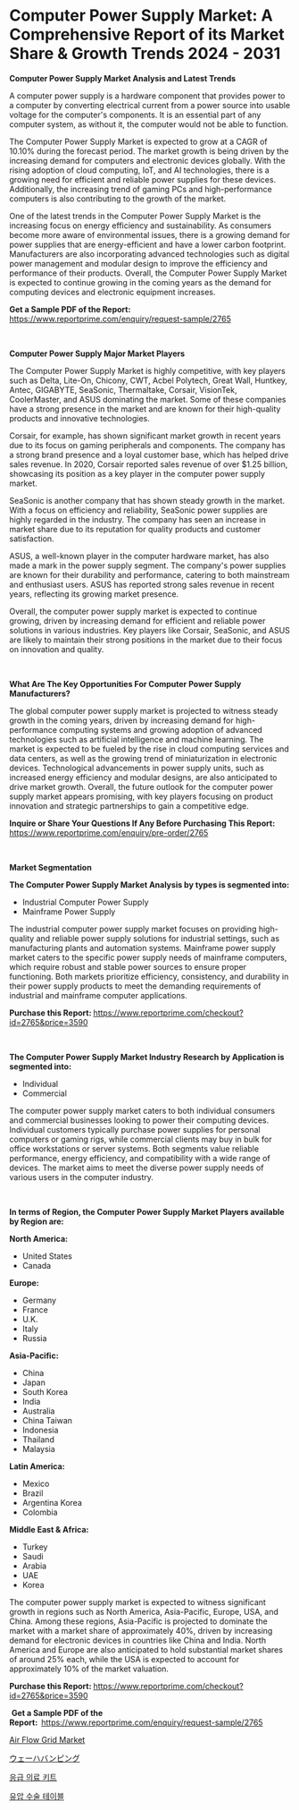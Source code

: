 <p><h1>Computer Power Supply Market: A Comprehensive Report of its Market Share & Growth Trends 2024 - 2031</h1></p><p><strong>Computer Power Supply Market Analysis and Latest Trends</strong></p>
<p><p>A computer power supply is a hardware component that provides power to a computer by converting electrical current from a power source into usable voltage for the computer's components. It is an essential part of any computer system, as without it, the computer would not be able to function.</p><p>The Computer Power Supply Market is expected to grow at a CAGR of 10.10% during the forecast period. The market growth is being driven by the increasing demand for computers and electronic devices globally. With the rising adoption of cloud computing, IoT, and AI technologies, there is a growing need for efficient and reliable power supplies for these devices. Additionally, the increasing trend of gaming PCs and high-performance computers is also contributing to the growth of the market.</p><p>One of the latest trends in the Computer Power Supply Market is the increasing focus on energy efficiency and sustainability. As consumers become more aware of environmental issues, there is a growing demand for power supplies that are energy-efficient and have a lower carbon footprint. Manufacturers are also incorporating advanced technologies such as digital power management and modular design to improve the efficiency and performance of their products. Overall, the Computer Power Supply Market is expected to continue growing in the coming years as the demand for computing devices and electronic equipment increases.</p></p>
<p><strong>Get a Sample PDF of the Report:&nbsp;</strong> <a href="https://www.reportprime.com/enquiry/request-sample/2765">https://www.reportprime.com/enquiry/request-sample/2765</a></p>
<p>&nbsp;</p>
<p><strong>Computer Power Supply Major Market Players</strong></p>
<p><p>The Computer Power Supply Market is highly competitive, with key players such as Delta, Lite-On, Chicony, CWT, Acbel Polytech, Great Wall, Huntkey, Antec, GIGABYTE, SeaSonic, Thermaltake, Corsair, VisionTek, CoolerMaster, and ASUS dominating the market. Some of these companies have a strong presence in the market and are known for their high-quality products and innovative technologies.</p><p>Corsair, for example, has shown significant market growth in recent years due to its focus on gaming peripherals and components. The company has a strong brand presence and a loyal customer base, which has helped drive sales revenue. In 2020, Corsair reported sales revenue of over $1.25 billion, showcasing its position as a key player in the computer power supply market.</p><p>SeaSonic is another company that has shown steady growth in the market. With a focus on efficiency and reliability, SeaSonic power supplies are highly regarded in the industry. The company has seen an increase in market share due to its reputation for quality products and customer satisfaction.</p><p>ASUS, a well-known player in the computer hardware market, has also made a mark in the power supply segment. The company's power supplies are known for their durability and performance, catering to both mainstream and enthusiast users. ASUS has reported strong sales revenue in recent years, reflecting its growing market presence.</p><p>Overall, the computer power supply market is expected to continue growing, driven by increasing demand for efficient and reliable power solutions in various industries. Key players like Corsair, SeaSonic, and ASUS are likely to maintain their strong positions in the market due to their focus on innovation and quality.</p></p>
<p>&nbsp;</p>
<p><strong>What Are The Key Opportunities For Computer Power Supply Manufacturers?</strong></p>
<p><p>The global computer power supply market is projected to witness steady growth in the coming years, driven by increasing demand for high-performance computing systems and growing adoption of advanced technologies such as artificial intelligence and machine learning. The market is expected to be fueled by the rise in cloud computing services and data centers, as well as the growing trend of miniaturization in electronic devices. Technological advancements in power supply units, such as increased energy efficiency and modular designs, are also anticipated to drive market growth. Overall, the future outlook for the computer power supply market appears promising, with key players focusing on product innovation and strategic partnerships to gain a competitive edge.</p></p>
<p><strong>Inquire or Share Your Questions If Any Before Purchasing This Report:</strong> <a href="https://www.reportprime.com/enquiry/pre-order/2765">https://www.reportprime.com/enquiry/pre-order/2765</a></p>
<p>&nbsp;</p>
<p><strong>Market Segmentation</strong></p>
<p><strong>The Computer Power Supply Market Analysis by types is segmented into:</strong></p>
<p><ul><li>Industrial Computer Power Supply</li><li>Mainframe Power Supply</li></ul></p>
<p><p>The industrial computer power supply market focuses on providing high-quality and reliable power supply solutions for industrial settings, such as manufacturing plants and automation systems. Mainframe power supply market caters to the specific power supply needs of mainframe computers, which require robust and stable power sources to ensure proper functioning. Both markets prioritize efficiency, consistency, and durability in their power supply products to meet the demanding requirements of industrial and mainframe computer applications.</p></p>
<p><strong>Purchase this Report:&nbsp;</strong><a href="https://www.reportprime.com/checkout?id=2765&price=3590">https://www.reportprime.com/checkout?id=2765&price=3590</a></p>
<p>&nbsp;</p>
<p><strong>The Computer Power Supply Market Industry Research by Application is segmented into:</strong></p>
<p><ul><li>Individual</li><li>Commercial</li></ul></p>
<p><p>The computer power supply market caters to both individual consumers and commercial businesses looking to power their computing devices. Individual customers typically purchase power supplies for personal computers or gaming rigs, while commercial clients may buy in bulk for office workstations or server systems. Both segments value reliable performance, energy efficiency, and compatibility with a wide range of devices. The market aims to meet the diverse power supply needs of various users in the computer industry.</p></p>
<p>&nbsp;</p>
<p><strong>In terms of Region, the Computer Power Supply Market Players available by Region are:</strong></p>
<p>
    <p> <strong> North America: </strong>
        <ul>
            <li>United States</li>
            <li>Canada</li>
        </ul>
        </p> 
    <p> <strong> Europe: </strong>
        <ul>
            <li>Germany</li>
            <li>France</li>
            <li>U.K.</li>
            <li>Italy</li>
            <li>Russia</li>
        </ul>
        </p> 
    <p> <strong> Asia-Pacific: </strong>
        <ul>
            <li>China</li>
            <li>Japan</li>
            <li>South Korea</li>
            <li>India</li>
            <li>Australia</li>
            <li>China Taiwan</li>
            <li>Indonesia</li>
            <li>Thailand</li>
            <li>Malaysia</li>
        </ul>
        </p> 
    <p> <strong> Latin America: </strong>
        <ul>
            <li>Mexico</li>
            <li>Brazil</li>
            <li>Argentina Korea</li>
            <li>Colombia</li>
        </ul>
        </p> 
    <p> <strong> Middle East & Africa: </strong>
        <ul>
            <li>Turkey</li>
            <li>Saudi</li>
            <li>Arabia</li>
            <li>UAE</li>
            <li>Korea</li>
        </ul>
    </p>
    </p>
<p><p>The computer power supply market is expected to witness significant growth in regions such as North America, Asia-Pacific, Europe, USA, and China. Among these regions, Asia-Pacific is projected to dominate the market with a market share of approximately 40%, driven by increasing demand for electronic devices in countries like China and India. North America and Europe are also anticipated to hold substantial market shares of around 25% each, while the USA is expected to account for approximately 10% of the market valuation.</p></p>
<p><strong>Purchase this Report: </strong><a href="https://www.reportprime.com/checkout?id=2765&price=3590">https://www.reportprime.com/checkout?id=2765&price=3590</a></p>
<p>&nbsp;<strong>Get a Sample PDF of the Report:&nbsp;&nbsp;</strong><a href="https://www.reportprime.com/enquiry/request-sample/2765">https://www.reportprime.com/enquiry/request-sample/2765</a></p>
<p><strong></strong></p>
<p><p><a href="https://github.com/Airanohannonzb68e5pb53oc1/Market-Research-Report-List-1/blob/main/air-flow-grid-market.md">Air Flow Grid Market</a></p><p><a href="https://github.com/AriMuller2009/Market-Research-Report-List-1/blob/main/751886312202.md">ウェーハバンピング</a></p><p><a href="https://github.com/TimmyMann6767/Market-Research-Report-List-1/blob/main/155103311489.md">응급 의료 키트</a></p><p><a href="https://github.com/JeromeRtyau89966/Market-Research-Report-List-1/blob/main/914964311490.md">유압 수술 테이블</a></p></p>